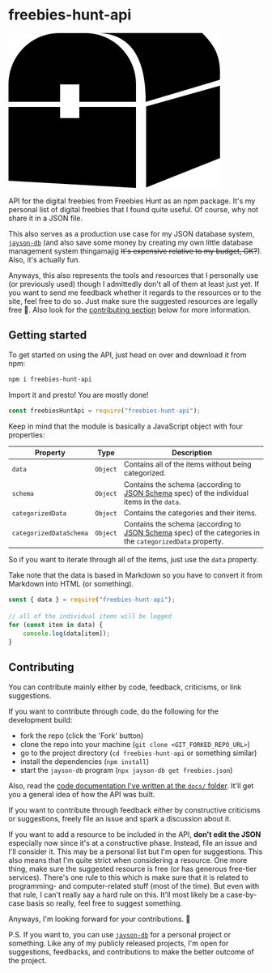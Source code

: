 # freebies-hunt-api
![Freebies Hunt logo](./docs/assets/freebies-hunt-logo.svg)

API for the digital freebies from Freebies Hunt as an npm package. It's my personal list of digital freebies that I found quite useful. Of course, why not share it in a JSON file. 

This also serves as a production use case for my JSON database system, [`jayson-db`](https://github.com/foo-dogsquared/jayson-db) (and also save some money by creating my own little database management system thingamajig ~~It's expensive relative to my budget, OK?~~). Also, it's actually fun.

Anyways, this also represents the tools and resources that I personally use (or previously used) though I admittedly don't all of them at least just yet. If you want to send me feedback whether it regards to the resources or to the site, feel free to do so. Just make sure the suggested resources are legally free 👀. Also look for the [contributing section](#contributing) below for more information.

## Getting started
To get started on using the API, just head on over and download it from npm:

```sh
npm i freebies-hunt-api
```

Import it and presto! You are mostly done!

```js
const freebiesHuntApi = require("freebies-hunt-api");
```

Keep in mind that the module is basically a JavaScript object with four properties:

Property | Type | Description
--- | --- | --- |
`data` | `Object` | Contains all of the items without being categorized.
`schema` | `Object` | Contains the schema (according to [JSON Schema](http://json-schema.org/) spec) of the individual items in the `data`.
`categorizedData` | `Object` | Contains the categories and their items.
`categorizedDataSchema` | `Object` | Contains the schema (according to [JSON Schema](http://json-schema.org/) spec) of the categories in the `categorizedData` property.

So if you want to iterate through all of the items, just use the `data` property.

Take note that the data is based in Markdown so you have to convert it from Markdown into HTML (or something).

```js
const { data } = require("freebies-hunt-api");

// all of the individual items will be logged
for (const item in data) {
    console.log(data[item]);
}
```

## Contributing
You can contribute mainly either by code, feedback, criticisms, or link suggestions. 

If you want to contribute through code, do the following for the development build:

- fork the repo (click the 'Fork' button)
- clone the repo into your machine (`git clone <GIT_FORKED_REPO_URL>`)
- go to the project directory (`cd freebies-hunt-api` or something similar)
- install the dependencies (`npm install`)
- start the `jayson-db` program (`npx jayson-db get freebies.json`)

Also, read the [code documentation I've written at the `docs/` folder](./docs/getting-started.md). It'll get you a general idea of how the API was built.

If you want to contribute through feedback either by constructive criticisms or suggestions, freely file an issue and spark a discussion about it.

If you want to add a resource to be included in the API, **don't edit the JSON** especially now since it's at a constructive phase. Instead, file an issue and I'll consider it. This may be a personal list but I'm open for suggestions. This also means that I'm quite strict when considering a resource. One more thing, make sure the suggested resource is free (or has generous free-tier services). There's one rule to this which is make sure that it is related to programming- and computer-related stuff (most of the time). But even with that rule, I can't really say a hard rule on this. It'll most likely be a case-by-case basis so really, feel free to suggest something.

Anyways, I'm looking forward for your contributions. 🙂

P.S. If you want to, you can use [`jayson-db`](https://github.com/foo-dogsquared/jayson-db) for a personal project or something. Like any of my publicly released projects, I'm open for suggestions, feedbacks, and contributions to make the better outcome of the project.

